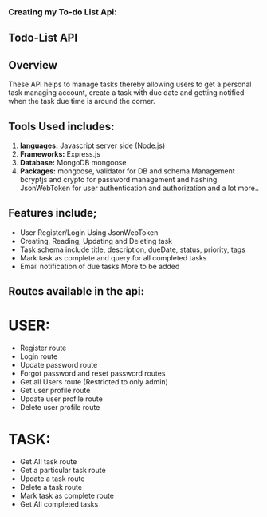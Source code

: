 ### Creating my To-do List Api:

## Todo-List API

## Overview

 These API helps to manage tasks thereby allowing users to get a personal task managing account, create a task with due date and getting notified when the task due time is around the corner.

## Tools Used includes: 
  1. **languages:** Javascript server side (Node.js)
  2. **Frameworks:** Express.js
  3. **Database:** MongoDB mongoose
  3. **Packages:** mongoose, validator for DB and schema Management . bcryptjs and crypto for password management and hashing. JsonWebToken for user authentication and authorization and a lot more..

## Features include;
  - User Register/Login Using JsonWebToken
  - Creating, Reading, Updating and Deleting task
  - Task schema include  title, description, dueDate, status, priority, tags
  - Mark task as complete and query for all completed tasks
  - Email notification of due tasks
  More to be added

## Routes available in the api:
# USER:
  - Register route
  - Login route
  - Update password route
  - Forgot password and reset password routes
  - Get all Users route (Restricted to only admin)
  - Get user profile route
  - Update user profile route
  - Delete user profile route

# TASK:
  - Get All task route
  - Get a particular task route
  - Update a task route
  - Delete a task route 
  - Mark task as complete route
  - Get All completed tasks 

